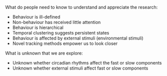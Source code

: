 What do people need to know to understand and appreciate the research:
- Behaviour is ill-defined
- Non-behaviour has received little attention
- Behaviour is hierarchical
- Temporal clustering suggests persistent states
- Behaviour is affected by external stimuli (environmental stimuli)
- Novel tracking methods empower us to look closer

What is unknown that we are explore:
- Unknown whether circadian rhythms affect the fast or slow components
- Unknown whether external stimuli affect fast or slow components
